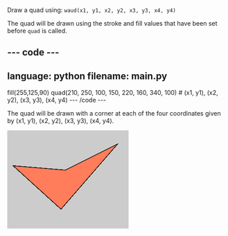 Draw a quad using: `waud(x1, y1, x2, y2, x3, y3, x4, y4)`

The quad will be drawn using the stroke and fill values that have been set before `quad` is called.

--- code ---
---
language: python
filename: main.py
---
  fill(255,125,90)
  quad(210, 250, 100, 150, 220, 160, 340, 100) # (x1, y1), (x2, y2), (x3, y3), (x4, y4)
--- /code ---

The quad will be drawn with a corner at each of the four coordinates given by (x1, y1), (x2, y2), (x3, y3), (x4, y4).

![The output area showing a triangle with corners at the coordinates from the code.](images/example.png)
